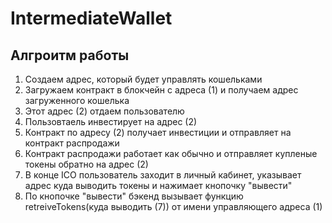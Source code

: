 # IntermediateWallet

## Алгроитм работы
1. Создаем адрес, который будет управлять кошельками
2. Загружаем контракт в блокчейн с адреса (1) и получаем адрес загруженного кошелька
3. Этот адрес (2) отдаем пользователю
4. Пользовтаель инвестирует на адрес (2)
5. Контракт по адресу (2) получает инвестиции и отправляет на контракт распродажи
6. Контракт распродажи работает как обычно и отправляет купленые токены обратно на адрес (2)
7. В конце ICO пользователь заходит в личный кабинет, указывает адрес куда выводить токены и нажимает кнопочку "вывести"
8. По кнопочке "вывести" бэкенд вызывает функцию retreiveTokens(куда выводить (7)) от имени управляющего адреса (1)

